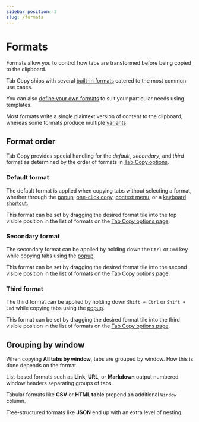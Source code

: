 ```yaml
---
sidebar_position: 5
slug: /formats
---
```


# Formats

Formats allow you to control how tabs are transformed before being copied to the clipboard.

Tab Copy ships with several [built-in formats](./built-in-formats.md) catered to the most common use cases.

You can also [define your own formats](./custom-formats.mdx) to suit your particular needs using templates.

Most formats write a single plaintext version of content to the clipboard, whereas some formats produce multiple [variants](./format-variants.md).

## Format order

Tab Copy provides special handling for the *default*, *secondary*, and *third* format as determined by the order of formats in [Tab Copy options](../options.mdx#formats).

### Default format

The default format is applied when copying tabs without selecting a format, whether through the [popup](../popup/index.mdx), [one-click copy](../one-click-copy.mdx), [context menu](../context-menu.mdx), or a [keyboard shortcut](../keyboard-shortcuts.mdx).

This format can be set by dragging the desired format tile into the top visible position in the list of formats on the [Tab Copy options page](../options.mdx#formats).

### Secondary format

The secondary format can be applied by holding down the `Ctrl` or `Cmd` key while copying tabs using the [popup](../popup/index.mdx).

This format can be set by dragging the desired format tile into the second visible position in the list of formats on the [Tab Copy options page](../options.mdx#formats).

### Third format

The third format can be applied by holding down `Shift + Ctrl` or `Shift + Cmd` while copying tabs using the [popup](../popup/index.mdx).

This format can be set by dragging the desired format tile into the third visible position in the list of formats on the [Tab Copy options page](../options.mdx#formats).

## Grouping by window

When copying **All tabs by window**, tabs are grouped by window. How this is done depends on the format.

List-based formats such as **Link**, **URL**, or **Markdown** output numbered window headers separating groups of tabs.

Tabular formats like **CSV** or **HTML table** prepend an additional `Window` column.

Tree-structured formats like **JSON** end up with an extra level of nesting.
